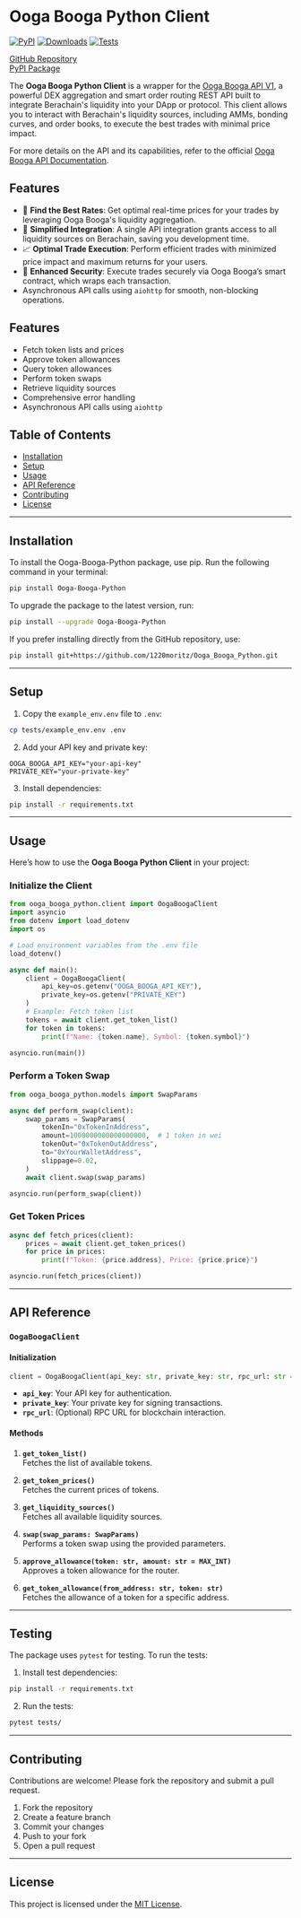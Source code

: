 # Ooga Booga Python Client

[![PyPI](https://img.shields.io/pypi/v/Ooga-Booga-Python)](https://pypi.org/project/Ooga-Booga-Python/) 
[![Downloads](https://static.pepy.tech/badge/Ooga-Booga-Python)](https://pepy.tech/project/Ooga-Booga-Python) 
[![Tests](https://github.com/1220moritz/Ooga_Booga_Python/actions/workflows/tests.yml/badge.svg)](https://github.com/1220moritz/Ooga_Booga_Python/actions/workflows/tests.yml)  

[GitHub Repository](https://github.com/1220moritz/Ooga_Booga_Python)  
[PyPI Package](https://pypi.org/project/Ooga-Booga-Python/)

The **Ooga Booga Python Client** is a wrapper for the [Ooga Booga API V1](https://docs.oogabooga.io/api/), a powerful DEX aggregation and smart order routing REST API built to integrate Berachain's liquidity into your DApp or protocol. This client allows you to interact with Berachain's liquidity sources, including AMMs, bonding curves, and order books, to execute the best trades with minimal price impact.

For more details on the API and its capabilities, refer to the official [Ooga Booga API Documentation](https://docs.oogabooga.io/api/).

## Features

- 💸 **Find the Best Rates**: Get optimal real-time prices for your trades by leveraging Ooga Booga's liquidity aggregation.
- 🚀 **Simplified Integration**: A single API integration grants access to all liquidity sources on Berachain, saving you development time.
- 📈 **Optimal Trade Execution**: Perform efficient trades with minimized price impact and maximum returns for your users.
- 🦺 **Enhanced Security**: Execute trades securely via Ooga Booga’s smart contract, which wraps each transaction.
- Asynchronous API calls using `aiohttp` for smooth, non-blocking operations.

## Features

- Fetch token lists and prices
- Approve token allowances
- Query token allowances
- Perform token swaps
- Retrieve liquidity sources
- Comprehensive error handling
- Asynchronous API calls using `aiohttp`

## Table of Contents

- [Installation](#installation)
- [Setup](#setup)
- [Usage](#usage)
- [API Reference](#api-reference)
- [Contributing](#contributing)
- [License](#license)

---

## Installation

To install the Ooga-Booga-Python package, use pip. Run the following command in your terminal:

```bash
pip install Ooga-Booga-Python
```

To upgrade the package to the latest version, run:

```bash
pip install --upgrade Ooga-Booga-Python
```

If you prefer installing directly from the GitHub repository, use:

```bash
pip install git+https://github.com/1220moritz/Ooga_Booga_Python.git
```

---


## Setup

1. Copy the `example_env.env` file to `.env`:

```bash
cp tests/example_env.env .env
```

2. Add your API key and private key:

```plaintext
OOGA_BOOGA_API_KEY="your-api-key"
PRIVATE_KEY="your-private-key"
```

3. Install dependencies:

```bash
pip install -r requirements.txt
```

---

## Usage

Here’s how to use the **Ooga Booga Python Client** in your project:

### Initialize the Client

```python
from ooga_booga_python.client import OogaBoogaClient
import asyncio
from dotenv import load_dotenv
import os

# Load environment variables from the .env file
load_dotenv()

async def main():
    client = OogaBoogaClient(
        api_key=os.getenv("OOGA_BOOGA_API_KEY"),
        private_key=os.getenv("PRIVATE_KEY")
    )
    # Example: Fetch token list
    tokens = await client.get_token_list()
    for token in tokens:
        print(f"Name: {token.name}, Symbol: {token.symbol}")

asyncio.run(main())

```

### Perform a Token Swap

```python
from ooga_booga_python.models import SwapParams

async def perform_swap(client):
    swap_params = SwapParams(
        tokenIn="0xTokenInAddress",
        amount=1000000000000000000,  # 1 token in wei
        tokenOut="0xTokenOutAddress",
        to="0xYourWalletAddress",
        slippage=0.02,
    )
    await client.swap(swap_params)

asyncio.run(perform_swap(client))
```

### Get Token Prices

```python
async def fetch_prices(client):
    prices = await client.get_token_prices()
    for price in prices:
        print(f"Token: {price.address}, Price: {price.price}")

asyncio.run(fetch_prices(client))
```

---

## API Reference

### `OogaBoogaClient`

#### Initialization

```python
client = OogaBoogaClient(api_key: str, private_key: str, rpc_url: str = "https://bartio.rpc.berachain.com/")
```

- **`api_key`**: Your API key for authentication.
- **`private_key`**: Your private key for signing transactions.
- **`rpc_url`**: (Optional) RPC URL for blockchain interaction.

#### Methods

1. **`get_token_list()`**  
   Fetches the list of available tokens.

2. **`get_token_prices()`**  
   Fetches the current prices of tokens.

3. **`get_liquidity_sources()`**  
   Fetches all available liquidity sources.

4. **`swap(swap_params: SwapParams)`**  
   Performs a token swap using the provided parameters.

5. **`approve_allowance(token: str, amount: str = MAX_INT)`**  
   Approves a token allowance for the router.

6. **`get_token_allowance(from_address: str, token: str)`**  
   Fetches the allowance of a token for a specific address.

---

## Testing

The package uses `pytest` for testing. To run the tests:

1. Install test dependencies:

```bash
pip install -r requirements.txt
```

2. Run the tests:

```bash
pytest tests/
```

---

## Contributing

Contributions are welcome! Please fork the repository and submit a pull request.

1. Fork the repository
2. Create a feature branch
3. Commit your changes
4. Push to your fork
5. Open a pull request

---

## License

This project is licensed under the [MIT License](LICENSE).
